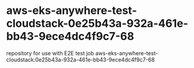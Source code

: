 # aws-eks-anywhere-test-cloudstack-0e25b43a-932a-461e-bb43-9ece4dc4f9c7-68
repository for use with E2E test job aws-eks-anywhere-test-cloudstack:0e25b43a-932a-461e-bb43-9ece4dc4f9c7-68
